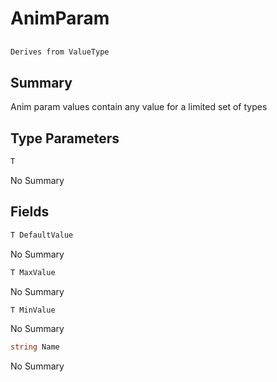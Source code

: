 # AnimParam<T>

## 
```c#
Derives from ValueType
```

## Summary

Anim param values contain any value for a limited set of types
## Type Parameters

```c#
T
```
No Summary
## Fields

```c#
T DefaultValue
```
No Summary
```c#
T MaxValue
```
No Summary
```c#
T MinValue
```
No Summary
```c#
string Name
```
No Summary
